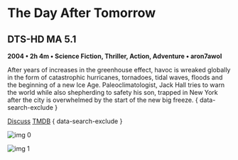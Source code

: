 # The Day After Tomorrow

## DTS-HD MA 5.1

**2004 • 2h 4m • Science Fiction, Thriller, Action, Adventure • aron7awol**

After years of increases in the greenhouse effect,  havoc is wreaked globally in the form of catastrophic hurricanes, tornadoes, tidal waves, floods and the beginning of a new Ice Age. Paleoclimatologist, Jack Hall tries to warn the world while also shepherding to safety his son, trapped in New York after the city is overwhelmed by the start of the new big freeze.
{ data-search-exclude }

[Discuss](https://www.avsforum.com/threads/bass-eq-for-filtered-movies.2995212/post-57564036)  [TMDB](435)
{ data-search-exclude }

![img 0](https://i.imgur.com/lZcUCe5.jpg)

![img 1](https://i.imgur.com/33m8zGN.jpg)

